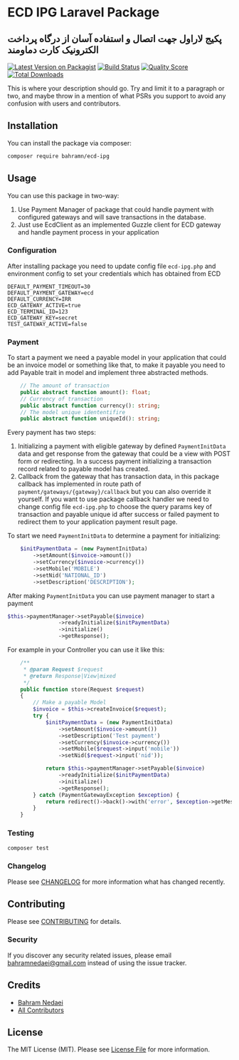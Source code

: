 # ECD IPG Laravel Package
## پکیج لاراول جهت اتصال و استفاده آسان از درگاه پرداخت الکترونیک کارت دماومند 

[![Latest Version on Packagist](https://img.shields.io/packagist/v/bahramn/ecd-ipg.svg?style=flat-square)](https://packagist.org/packages/bahramn/ecd-ipg)
[![Build Status](https://img.shields.io/travis/bahramn/ecd-ipg/master.svg?style=flat-square)](https://travis-ci.org/bahramn/ecd-ipg)
[![Quality Score](https://img.shields.io/scrutinizer/g/bahramn/ecd-ipg.svg?style=flat-square)](https://scrutinizer-ci.com/g/bahramn/ecd-ipg)
[![Total Downloads](https://img.shields.io/packagist/dt/bahramn/ecd-ipg.svg?style=flat-square)](https://packagist.org/packages/bahramn/ecd-ipg)

This is where your description should go. Try and limit it to a paragraph or two, and maybe throw in a mention of what PSRs you support to avoid any confusion with users and contributors.

## Installation

You can install the package via composer:

```bash
composer require bahramn/ecd-ipg
```

## Usage
You can use this package in two-way:
1. Use Payment Manager of package that could handle payment with configured gateways and
    will save transactions in the database.
2. Just use EcdClient as an implemented Guzzle client for ECD gateway and
   handle payment process in your application

### Configuration
After installing package you need to update config file `ecd-ipg.php` and environment config 
to set your credentials which has obtained from ECD

```dotenv
DEFAULT_PAYMENT_TIMEOUT=30
DEFAULT_PAYMENT_GATEWAY=ecd
DEFAULT_CURRENCY=IRR
ECD_GATEWAY_ACTIVE=true
ECD_TERMINAL_ID=123
ECD_GATEWAY_KEY=secret
TEST_GATEWAY_ACTIVE=false
```

### Payment
To start a payment we need a payable model in your application that could be an invoice model
or something like that, to make it payable you need to add Payable trait in model and implement
three abstracted methods.

``` php
    // The amount of transaction
    public abstract function amount(): float;
    // Currency of transaction 
    public abstract function currency(): string;
    // The model unique idententifire
    public abstract function uniqueId(): string;
```
Every payment has two steps:
1. Initializing a payment with eligible gateway by defined `PaymentInitData` data and 
    get response from the gateway that could be a view with POST form or redirecting.
   In a success payment initializing a transaction record related to payable model has created.
2. Callback from the gateway that has transaction data,
   in this package callback has implemented in route path of `payment/gateways/{gateway}/callback`
   but you can also override it yourself. 
   If you want to use package callback handler we need to change config file `ecd-ipg.php` 
   to choose the query params key of transaction and payable unique id after success or failed 
   payment to redirect them to your application payment result page.
   
To start we need `PaymentInitData` to determine a payment for initializing:
```php
    $initPaymentData = (new PaymentInitData)
        ->setAmount($invoice->amount())
        ->setCurrency($invoice->currency())
        ->setMobile('MOBILE')
        ->setNid('NATIONAL_ID')
        ->setDescription('DESCRIPTION');
```
After making `PaymentInitData` you can use payment manager to start a payment
```php
$this->paymentManager->setPayable($invoice)
                ->readyInitialize($initPaymentData)
                ->initialize()
                ->getResponse();
```

For example in your Controller you can use it like this:
```php
    /**
     * @param Request $request
     * @return Response|View|mixed
     */
    public function store(Request $request)
    {
        // Make a payable Model
        $invoice = $this->createInvoice($request);
        try {
            $initPaymentData = (new PaymentInitData)
                ->setAmount($invoice->amount())
                ->setDescription('Test payment')
                ->setCurrency($invoice->currency())
                ->setMobile($request->input('mobile'))
                ->setNid($request->input('nid'));

            return $this->paymentManager->setPayable($invoice)
                ->readyInitialize($initPaymentData)
                ->initialize()
                ->getResponse();
        } catch (PaymentGatewayException $exception) {
            return redirect()->back()->with('error', $exception->getMessage());
        }
    }
```

### Testing

``` bash
composer test
```

### Changelog

Please see [CHANGELOG](CHANGELOG.md) for more information what has changed recently.

## Contributing

Please see [CONTRIBUTING](CONTRIBUTING.md) for details.

### Security

If you discover any security related issues, please email bahramnedaei@gmail.com instead of using the issue tracker.

## Credits

- [Bahram Nedaei](https://github.com/bahramn)
- [All Contributors](../../contributors)

## License

The MIT License (MIT). Please see [License File](LICENSE.md) for more information.
